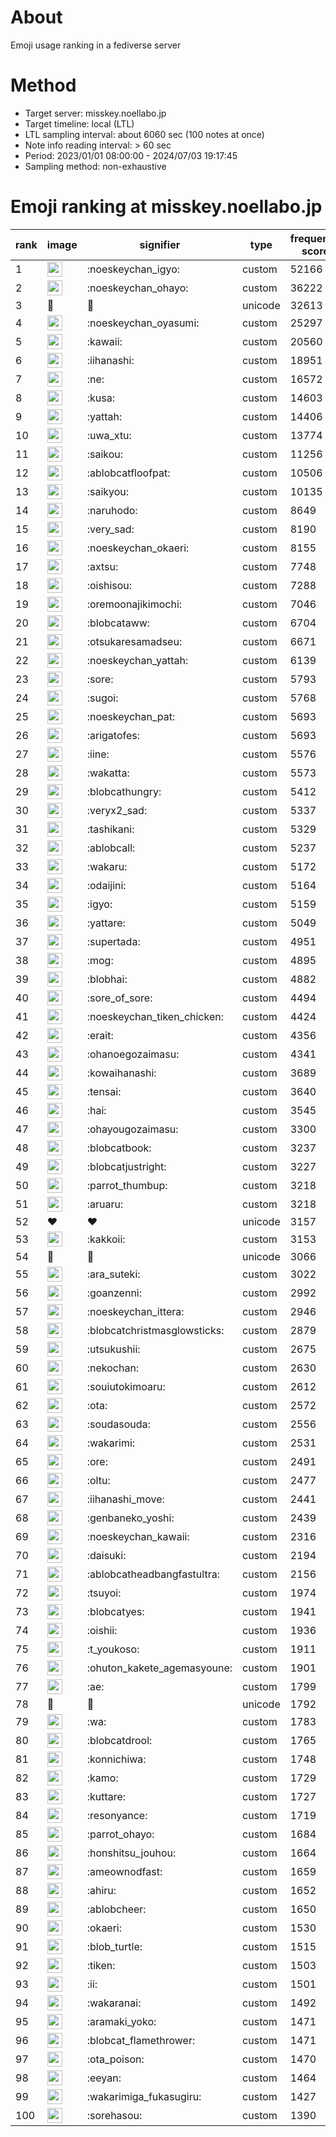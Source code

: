 # About
Emoji usage ranking in a fediverse server

# Method
- Target server: misskey.noellabo.jp
- Target timeline: local (LTL)
- LTL sampling interval: about 6060 sec (100 notes at once)
- Note info reading interval: > 60 sec
- Period: 2023/01/01 08:00:00 - 2024/07/03 19:17:45 
- Sampling method: non-exhaustive

# Emoji ranking at misskey.noellabo.jp

|rank|image|signifier|type|frequency score|
|----|----|----|----|----|
|1|<img height="24" src="https://misskey.noellabo.jp/emoji/noeskeychan_igyo.webp">|:noeskeychan_igyo:|custom|52166|
|2|<img height="24" src="https://misskey.noellabo.jp/emoji/noeskeychan_ohayo.webp">|:noeskeychan_ohayo:|custom|36222|
|3|🎉|🎉|unicode|32613|
|4|<img height="24" src="https://misskey.noellabo.jp/emoji/noeskeychan_oyasumi.webp">|:noeskeychan_oyasumi:|custom|25297|
|5|<img height="24" src="https://misskey.noellabo.jp/emoji/kawaii.webp">|:kawaii:|custom|20560|
|6|<img height="24" src="https://misskey.noellabo.jp/emoji/iihanashi.webp">|:iihanashi:|custom|18951|
|7|<img height="24" src="https://misskey.noellabo.jp/emoji/ne.webp">|:ne:|custom|16572|
|8|<img height="24" src="https://misskey.noellabo.jp/emoji/kusa.webp">|:kusa:|custom|14603|
|9|<img height="24" src="https://misskey.noellabo.jp/emoji/yattah.webp">|:yattah:|custom|14406|
|10|<img height="24" src="https://misskey.noellabo.jp/emoji/uwa_xtu.webp">|:uwa_xtu:|custom|13774|
|11|<img height="24" src="https://misskey.noellabo.jp/emoji/saikou.webp">|:saikou:|custom|11256|
|12|<img height="24" src="https://misskey.noellabo.jp/emoji/ablobcatfloofpat.webp">|:ablobcatfloofpat:|custom|10506|
|13|<img height="24" src="https://misskey.noellabo.jp/emoji/saikyou.webp">|:saikyou:|custom|10135|
|14|<img height="24" src="https://misskey.noellabo.jp/emoji/naruhodo.webp">|:naruhodo:|custom|8649|
|15|<img height="24" src="https://misskey.noellabo.jp/emoji/very_sad.webp">|:very_sad:|custom|8190|
|16|<img height="24" src="https://misskey.noellabo.jp/emoji/noeskeychan_okaeri.webp">|:noeskeychan_okaeri:|custom|8155|
|17|<img height="24" src="https://misskey.noellabo.jp/emoji/axtsu.webp">|:axtsu:|custom|7748|
|18|<img height="24" src="https://misskey.noellabo.jp/emoji/oishisou.webp">|:oishisou:|custom|7288|
|19|<img height="24" src="https://misskey.noellabo.jp/emoji/oremoonajikimochi.webp">|:oremoonajikimochi:|custom|7046|
|20|<img height="24" src="https://misskey.noellabo.jp/emoji/blobcataww.webp">|:blobcataww:|custom|6704|
|21|<img height="24" src="https://misskey.noellabo.jp/emoji/otsukaresamadseu.webp">|:otsukaresamadseu:|custom|6671|
|22|<img height="24" src="https://misskey.noellabo.jp/emoji/noeskeychan_yattah.webp">|:noeskeychan_yattah:|custom|6139|
|23|<img height="24" src="https://misskey.noellabo.jp/emoji/sore.webp">|:sore:|custom|5793|
|24|<img height="24" src="https://misskey.noellabo.jp/emoji/sugoi.webp">|:sugoi:|custom|5768|
|25|<img height="24" src="https://misskey.noellabo.jp/emoji/noeskeychan_pat.webp">|:noeskeychan_pat:|custom|5693|
|26|<img height="24" src="https://misskey.noellabo.jp/emoji/arigatofes.webp">|:arigatofes:|custom|5693|
|27|<img height="24" src="https://misskey.noellabo.jp/emoji/iine.webp">|:iine:|custom|5576|
|28|<img height="24" src="https://misskey.noellabo.jp/emoji/wakatta.webp">|:wakatta:|custom|5573|
|29|<img height="24" src="https://misskey.noellabo.jp/emoji/blobcathungry.webp">|:blobcathungry:|custom|5412|
|30|<img height="24" src="https://misskey.noellabo.jp/emoji/veryx2_sad.webp">|:veryx2_sad:|custom|5337|
|31|<img height="24" src="https://misskey.noellabo.jp/emoji/tashikani.webp">|:tashikani:|custom|5329|
|32|<img height="24" src="https://misskey.noellabo.jp/emoji/ablobcall.webp">|:ablobcall:|custom|5237|
|33|<img height="24" src="https://misskey.noellabo.jp/emoji/wakaru.webp">|:wakaru:|custom|5172|
|34|<img height="24" src="https://misskey.noellabo.jp/emoji/odaijini.webp">|:odaijini:|custom|5164|
|35|<img height="24" src="https://misskey.noellabo.jp/emoji/igyo.webp">|:igyo:|custom|5159|
|36|<img height="24" src="https://misskey.noellabo.jp/emoji/yattare.webp">|:yattare:|custom|5049|
|37|<img height="24" src="https://misskey.noellabo.jp/emoji/supertada.webp">|:supertada:|custom|4951|
|38|<img height="24" src="https://misskey.noellabo.jp/emoji/mog.webp">|:mog:|custom|4895|
|39|<img height="24" src="https://misskey.noellabo.jp/emoji/blobhai.webp">|:blobhai:|custom|4882|
|40|<img height="24" src="https://misskey.noellabo.jp/emoji/sore_of_sore.webp">|:sore_of_sore:|custom|4494|
|41|<img height="24" src="https://misskey.noellabo.jp/emoji/noeskeychan_tiken_chicken.webp">|:noeskeychan_tiken_chicken:|custom|4424|
|42|<img height="24" src="https://misskey.noellabo.jp/emoji/erait.webp">|:erait:|custom|4356|
|43|<img height="24" src="https://misskey.noellabo.jp/emoji/ohanoegozaimasu.webp">|:ohanoegozaimasu:|custom|4341|
|44|<img height="24" src="https://misskey.noellabo.jp/emoji/kowaihanashi.webp">|:kowaihanashi:|custom|3689|
|45|<img height="24" src="https://misskey.noellabo.jp/emoji/tensai.webp">|:tensai:|custom|3640|
|46|<img height="24" src="https://misskey.noellabo.jp/emoji/hai.webp">|:hai:|custom|3545|
|47|<img height="24" src="https://misskey.noellabo.jp/emoji/ohayougozaimasu.webp">|:ohayougozaimasu:|custom|3300|
|48|<img height="24" src="https://misskey.noellabo.jp/emoji/blobcatbook.webp">|:blobcatbook:|custom|3237|
|49|<img height="24" src="https://misskey.noellabo.jp/emoji/blobcatjustright.webp">|:blobcatjustright:|custom|3227|
|50|<img height="24" src="https://misskey.noellabo.jp/emoji/parrot_thumbup.webp">|:parrot_thumbup:|custom|3218|
|51|<img height="24" src="https://misskey.noellabo.jp/emoji/aruaru.webp">|:aruaru:|custom|3218|
|52|❤|❤|unicode|3157|
|53|<img height="24" src="https://misskey.noellabo.jp/emoji/kakkoii.webp">|:kakkoii:|custom|3153|
|54|🍗|🍗|unicode|3066|
|55|<img height="24" src="https://misskey.noellabo.jp/emoji/ara_suteki.webp">|:ara_suteki:|custom|3022|
|56|<img height="24" src="https://misskey.noellabo.jp/emoji/goanzenni.webp">|:goanzenni:|custom|2992|
|57|<img height="24" src="https://misskey.noellabo.jp/emoji/noeskeychan_ittera.webp">|:noeskeychan_ittera:|custom|2946|
|58|<img height="24" src="https://misskey.noellabo.jp/emoji/blobcatchristmasglowsticks.webp">|:blobcatchristmasglowsticks:|custom|2879|
|59|<img height="24" src="https://misskey.noellabo.jp/emoji/utsukushii.webp">|:utsukushii:|custom|2675|
|60|<img height="24" src="https://misskey.noellabo.jp/emoji/nekochan.webp">|:nekochan:|custom|2630|
|61|<img height="24" src="https://misskey.noellabo.jp/emoji/souiutokimoaru.webp">|:souiutokimoaru:|custom|2612|
|62|<img height="24" src="https://misskey.noellabo.jp/emoji/ota.webp">|:ota:|custom|2572|
|63|<img height="24" src="https://misskey.noellabo.jp/emoji/soudasouda.webp">|:soudasouda:|custom|2556|
|64|<img height="24" src="https://misskey.noellabo.jp/emoji/wakarimi.webp">|:wakarimi:|custom|2531|
|65|<img height="24" src="https://misskey.noellabo.jp/emoji/ore.webp">|:ore:|custom|2491|
|66|<img height="24" src="https://misskey.noellabo.jp/emoji/oltu.webp">|:oltu:|custom|2477|
|67|<img height="24" src="https://misskey.noellabo.jp/emoji/iihanashi_move.webp">|:iihanashi_move:|custom|2441|
|68|<img height="24" src="https://misskey.noellabo.jp/emoji/genbaneko_yoshi.webp">|:genbaneko_yoshi:|custom|2439|
|69|<img height="24" src="https://misskey.noellabo.jp/emoji/noeskeychan_kawaii.webp">|:noeskeychan_kawaii:|custom|2316|
|70|<img height="24" src="https://misskey.noellabo.jp/emoji/daisuki.webp">|:daisuki:|custom|2194|
|71|<img height="24" src="https://misskey.noellabo.jp/emoji/ablobcatheadbangfastultra.webp">|:ablobcatheadbangfastultra:|custom|2156|
|72|<img height="24" src="https://misskey.noellabo.jp/emoji/tsuyoi.webp">|:tsuyoi:|custom|1974|
|73|<img height="24" src="https://misskey.noellabo.jp/emoji/blobcatyes.webp">|:blobcatyes:|custom|1941|
|74|<img height="24" src="https://misskey.noellabo.jp/emoji/oishii.webp">|:oishii:|custom|1936|
|75|<img height="24" src="https://misskey.noellabo.jp/emoji/t_youkoso.webp">|:t_youkoso:|custom|1911|
|76|<img height="24" src="https://misskey.noellabo.jp/emoji/ohuton_kakete_agemasyoune.webp">|:ohuton_kakete_agemasyoune:|custom|1901|
|77|<img height="24" src="https://misskey.noellabo.jp/emoji/ae.webp">|:ae:|custom|1799|
|78|👀|👀|unicode|1792|
|79|<img height="24" src="https://misskey.noellabo.jp/emoji/wa.webp">|:wa:|custom|1783|
|80|<img height="24" src="https://misskey.noellabo.jp/emoji/blobcatdrool.webp">|:blobcatdrool:|custom|1765|
|81|<img height="24" src="https://misskey.noellabo.jp/emoji/konnichiwa.webp">|:konnichiwa:|custom|1748|
|82|<img height="24" src="https://misskey.noellabo.jp/emoji/kamo.webp">|:kamo:|custom|1729|
|83|<img height="24" src="https://misskey.noellabo.jp/emoji/kuttare.webp">|:kuttare:|custom|1727|
|84|<img height="24" src="https://misskey.noellabo.jp/emoji/resonyance.webp">|:resonyance:|custom|1719|
|85|<img height="24" src="https://misskey.noellabo.jp/emoji/parrot_ohayo.webp">|:parrot_ohayo:|custom|1684|
|86|<img height="24" src="https://misskey.noellabo.jp/emoji/honshitsu_jouhou.webp">|:honshitsu_jouhou:|custom|1664|
|87|<img height="24" src="https://misskey.noellabo.jp/emoji/ameownodfast.webp">|:ameownodfast:|custom|1659|
|88|<img height="24" src="https://misskey.noellabo.jp/emoji/ahiru.webp">|:ahiru:|custom|1652|
|89|<img height="24" src="https://misskey.noellabo.jp/emoji/ablobcheer.webp">|:ablobcheer:|custom|1650|
|90|<img height="24" src="https://misskey.noellabo.jp/emoji/okaeri.webp">|:okaeri:|custom|1530|
|91|<img height="24" src="https://misskey.noellabo.jp/emoji/blob_turtle.webp">|:blob_turtle:|custom|1515|
|92|<img height="24" src="https://misskey.noellabo.jp/emoji/tiken.webp">|:tiken:|custom|1503|
|93|<img height="24" src="https://misskey.noellabo.jp/emoji/ii.webp">|:ii:|custom|1501|
|94|<img height="24" src="https://misskey.noellabo.jp/emoji/wakaranai.webp">|:wakaranai:|custom|1492|
|95|<img height="24" src="https://misskey.noellabo.jp/emoji/aramaki_yoko.webp">|:aramaki_yoko:|custom|1471|
|96|<img height="24" src="https://misskey.noellabo.jp/emoji/blobcat_flamethrower.webp">|:blobcat_flamethrower:|custom|1471|
|97|<img height="24" src="https://misskey.noellabo.jp/emoji/ota_poison.webp">|:ota_poison:|custom|1470|
|98|<img height="24" src="https://misskey.noellabo.jp/emoji/eeyan.webp">|:eeyan:|custom|1464|
|99|<img height="24" src="https://misskey.noellabo.jp/emoji/wakarimiga_fukasugiru.webp">|:wakarimiga_fukasugiru:|custom|1427|
|100|<img height="24" src="https://misskey.noellabo.jp/emoji/sorehasou.webp">|:sorehasou:|custom|1390|
